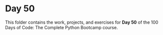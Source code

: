# Day 50

This folder contains the work, projects, and exercises for **Day 50** of the 100 Days of Code: The Complete Python Bootcamp course.
